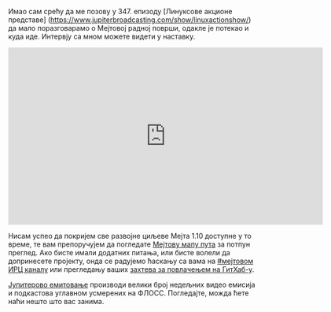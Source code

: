 <!-- 
.. link: https://www.jupiterbroadcasting.com/75242/meet-mates-mastermind-las-347/
.. description: 
.. tags: Вести
.. date: 28.01.2015. 22:17:32
.. title: Упознајте Мејтовог управитеља
.. slug: 28.01.2015.-упознајте-мејтовог-управитеља
.. author: Стефано Карапетсас
-->

Имао сам срећу да ме позову у 347. епизоду [Линуксове акционе
представе] (https://www.jupiterbroadcasting.com/show/linuxactionshow/) да
мало поразговарамо о Мејтовој радној површи, одакле је потекао и куда иде.
Интервју са мном можете видети у наставку.

<iframe width="640" height="360" src="https://www.youtube.com/embed/OwW9jaVKjSw?start=1945" frameborder="0" allowfullscreen></iframe>

Нисам успео да покријем све развојне циљеве Мејта 1.10 доступне у
то време, те вам препоручујем да погледате [Мејтову мапу пута](https://wiki.mate-desktop.org/#!pages/roadmap.md)
за потпун преглед. Ако бисте имали додатних питања, или бисте
волели да допринесете пројекту, онда се радујемо ћаскању са
вама на [#мејтовом ИРЦ каналу](https://web.libera.chat/?#mate) или
прегледању ваших [захтева за повлачењем на ГитХаб-у](https://github.com/mate-desktop).

[Јупитерово емитовање](https://www.jupiterbroadcasting.com) производи велики број
недељних видео емисија и подкастова углавном усмерених на ФЛОСС. Погледајте,
можда ћете наћи нешто што вас занима.


